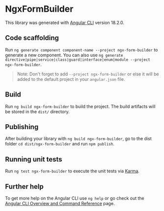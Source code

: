 # NgxFormBuilder

This library was generated with [Angular CLI](https://github.com/angular/angular-cli) version 18.2.0.

## Code scaffolding

Run `ng generate component component-name --project ngx-form-builder` to generate a new component. You can also use `ng generate directive|pipe|service|class|guard|interface|enum|module --project ngx-form-builder`.
> Note: Don't forget to add `--project ngx-form-builder` or else it will be added to the default project in your `angular.json` file. 

## Build

Run `ng build ngx-form-builder` to build the project. The build artifacts will be stored in the `dist/` directory.

## Publishing

After building your library with `ng build ngx-form-builder`, go to the dist folder `cd dist/ngx-form-builder` and run `npm publish`.

## Running unit tests

Run `ng test ngx-form-builder` to execute the unit tests via [Karma](https://karma-runner.github.io).

## Further help

To get more help on the Angular CLI use `ng help` or go check out the [Angular CLI Overview and Command Reference](https://angular.dev/tools/cli) page.
